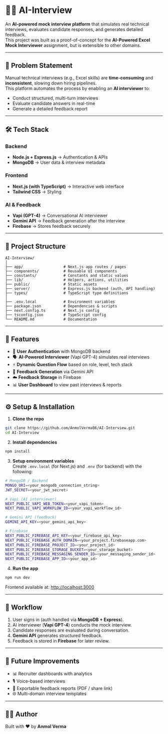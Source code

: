 # 🧑‍💻 AI-Interview

An **AI-powered mock interview platform** that simulates real technical interviews, evaluates candidate responses, and generates detailed feedback.  
This project was built as a proof-of-concept for the **AI-Powered Excel Mock Interviewer** assignment, but is extensible to other domains.

---

## 🚀 Problem Statement  

Manual technical interviews (e.g., Excel skills) are **time-consuming** and **inconsistent**, slowing down hiring pipelines.  
This platform automates the process by enabling an **AI interviewer** to:  
- Conduct structured, multi-turn interviews  
- Evaluate candidate answers in real-time  
- Generate a detailed feedback report  

---

## 🛠️ Tech Stack  

### **Backend**
- **Node.js + Express.js** → Authentication & APIs  
- **MongoDB** → User data & interview metadata  

### **Frontend**
- **Next.js (with TypeScript)** → Interactive web interface  
- **Tailwind CSS** → Styling  

### **AI & Feedback**
- **Vapi (GPT-4)** → Conversational AI interviewer  
- **Gemini API** → Feedback generation after the interview  
- **Firebase** → Stores feedback securely  

---

## 📂 Project Structure  

```
AI-Interview/
│
├── app/                  # Next.js app routes / pages
├── components/           # Reusable UI components
├── constants/            # Constants and static values
├── lib/                  # Helpers, actions, utilities
├── public/               # Static assets
├── server/               # Express.js backend (auth, API handling)
├── types/                # TypeScript type definitions
│
├── .env.local            # Environment variables
├── package.json          # Dependencies & scripts
├── next.config.ts        # Next.js config
├── tsconfig.json         # TypeScript config
└── README.md             # Documentation
```

---

## 🔑 Features  

- 🔐 **User Authentication** with MongoDB backend  
- 🗣️ **AI-Powered Interviewer** (Vapi GPT-4) simulates real interviews  
- ⚡ **Dynamic Question Flow** based on role, level, tech stack  
- 📝 **Feedback Generation** via Gemini API  
- ☁️ **Feedback Storage** in Firebase  
- 📊 **User Dashboard** to view past interviews & reports  

---

## ⚙️ Setup & Installation  

1. **Clone the repo**  
```bash
git clone https://github.com/AnmolVerma06/AI-Interview.git
cd AI-Interview
```

2. **Install dependencies**  
```bash
npm install
```

3. **Setup environment variables**  
Create `.env.local` (for Next.js) and `.env` (for backend) with the following:  

```bash
# MongoDB / Backend
MONGO_URI=<your_mongodb_connection_string>
JWT_SECRET=<your_jwt_secret>

# Vapi (AI interviewer)
NEXT_PUBLIC_VAPI_WEB_TOKEN=<your_vapi_token>
NEXT_PUBLIC_VAPI_WORKFLOW_ID=<your_vapi_workflow_id>

# Gemini API (feedback)
GEMINI_API_KEY=<your_gemini_api_key>

# Firebase
NEXT_PUBLIC_FIREBASE_API_KEY=<your_firebase_api_key>
NEXT_PUBLIC_FIREBASE_AUTH_DOMAIN=<your_project.firebaseapp.com>
NEXT_PUBLIC_FIREBASE_PROJECT_ID=<your_project_id>
NEXT_PUBLIC_FIREBASE_STORAGE_BUCKET=<your_storage_bucket>
NEXT_PUBLIC_FIREBASE_MESSAGING_SENDER_ID=<your_messaging_sender_id>
NEXT_PUBLIC_FIREBASE_APP_ID=<your_app_id>
```

4. **Run the app**  
```bash
npm run dev
```
Frontend available at: [http://localhost:3000](http://localhost:3000)

---

## 🧪 Workflow  

1. User signs in (auth handled via **MongoDB + Express**).  
2. AI interviewer (**Vapi GPT-4**) conducts the mock interview.  
3. Candidate responses are evaluated during conversation.  
4. **Gemini API** generates structured feedback.  
5. Feedback is stored in **Firebase** for later review.  

---

## 📌 Future Improvements  

- 📊 Recruiter dashboards with analytics  
- 🎙️ Voice-based interviews  
- 📑 Exportable feedback reports (PDF / share link)  
- 🌐 Multi-domain interview templates  

---

## 👨‍💻 Author  

Built with ❤️ by **Anmol Verma**  

